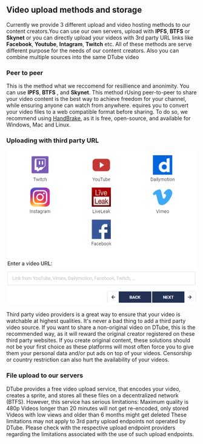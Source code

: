## Video upload methods and storage
Currently we provide 3 different upload and video hosting methods to our content creators.You can use our own servers, upload with **IPFS**, **BTFS** or **Skynet** or you can directly upload your videos with 3rd party URL links like **Facebook**, **Youtube**, **Intagram**, **Twitch** etc. All of these methods are serve different purpose for the needs of our content creators. Also you can combine multiple sources into the same DTube video

### Peer to peer
This is the method what we reccomend for resillience and anonimity. You can use **IPFS**, **BTFS** , and **Skynet**. This method rUsing peer-to-peer to share your video content is the best way to achieve freedom for your channel, while ensuring anyone can watch from anywhere.
equires you to convert your video files to a web compatible format before sharing. To do so, we recommend using [HandBrake](https://handbrake.fr/downloads.php), as it is free, open-source, and available for Windows, Mac and Linux. 
 
### Uploading with third party URL

<p align="center">
  <img src="docs/imgs/storage/4Gf6hsB.png" />
</p>

Third party video providers is a great way to ensure that your video is watchable at highest qualities. It's never a bad thing to add a third party video source.
If you want to share a non-original video on DTube, this is the recommended way, as it will reward the original creator registered on these third party websites.
If you create original content, these solutions should not be your first choice as these platforms will most often force you to give them your personal data and/or put ads on top of your videos. Censorship or country restriction can also hurt the availability of your videos.

### File upload to our servers
DTube provides a free video upload service, that encodes your video, creates a sprite, and stores all these files on a decentralized network (BTFS). However, this service has serious limitations:
Maximum quality is 480p
Videos longer than 20 minutes will not get re-encoded, only stored
Videos with low views and older than 6 months might get deleted
These limitations may not apply to 3rd party upload endpoints not operated by DTube. Please check with the respective upload endpoint providers regarding the limitations associated with the use of such upload endpoints.
